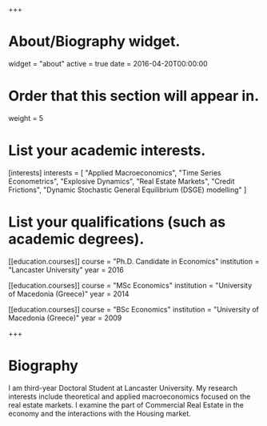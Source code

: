 +++
# About/Biography widget.
widget = "about"
active = true
date = 2016-04-20T00:00:00

# Order that this section will appear in.
weight = 5

# List your academic interests.
[interests]
  interests = [
    "Applied Macroeconomics",
    "Time Series Econometrics",
    "Explosive Dynamics",
    "Real Estate Markets",
    "Credit Frictions",
    "Dynamic Stochastic General Equilibrium (DSGE) modelling"
  ]

# List your qualifications (such as academic degrees).

[[education.courses]]
  course = "Ph.D. Candidate in Economics"
  institution = "Lancaster University"
  year = 2016

[[education.courses]]
  course = "MSc Economics"
  institution = "University of Macedonia (Greece)"
  year = 2014

[[education.courses]]
  course = "BSc Economics"
  institution = "University of Macedonia (Greece)"
  year = 2009
 
+++

# Biography

I am third-year Doctoral Student at Lancaster University. My research interests include theoretical and applied macroeconomics focused on the real estate markets. I examine the part of Commercial Real Estate in the economy and the interactions with the Housing market.